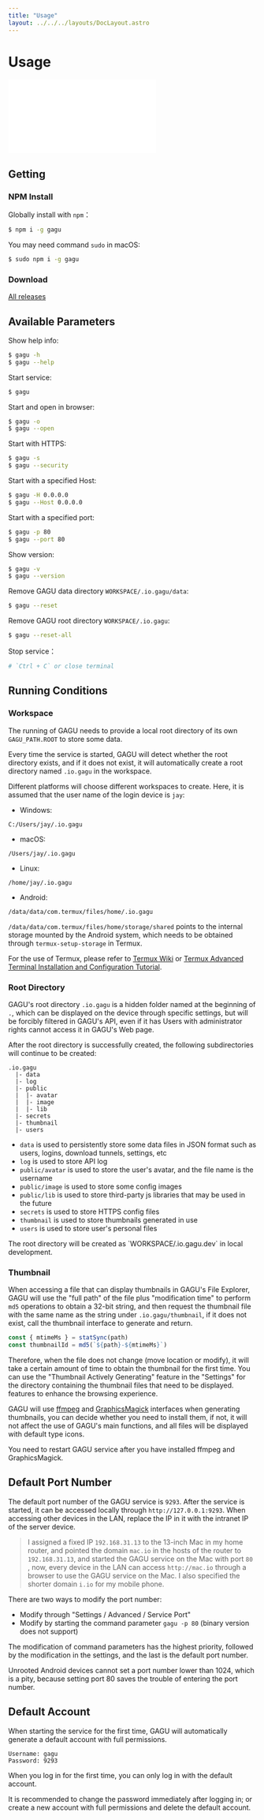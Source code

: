 ```yaml
---
title: "Usage"
layout: ../../../layouts/DocLayout.astro
---
```


# Usage

<iframe
  src="//player.bilibili.com/player.html?bvid=BV1W84y1h71d"
  scrolling="no"
  border="0"
  frameborder="no"
  framespacing="0"
  allowfullscreen="true"
>
</iframe>

## Getting

### NPM Install

Globally install with `npm`：

```sh
$ npm i -g gagu
```

You may need command `sudo` in macOS:

```sh
$ sudo npm i -g gagu
```

### Download

<div class="download-list"></div>

[All releases](https://github.com/Chisw/gagu/releases)

## Available Parameters

Show help info:

```sh
$ gagu -h
$ gagu --help
```

Start service:

```sh
$ gagu
```

Start and open in browser:

```sh
$ gagu -o
$ gagu --open
```

Start with HTTPS:

```sh
$ gagu -s
$ gagu --security
```

Start with a specified Host:

```sh
$ gagu -H 0.0.0.0
$ gagu --Host 0.0.0.0
```

Start with a specified port:

```sh
$ gagu -p 80
$ gagu --port 80
```

Show version:

```sh
$ gagu -v
$ gagu --version
```

Remove GAGU data directory `WORKSPACE/.io.gagu/data`:

```sh
$ gagu --reset
```

Remove GAGU root directory `WORKSPACE/.io.gagu`:

```sh
$ gagu --reset-all
```

Stop service：

```sh
# `Ctrl + C` or close terminal
```

## Running Conditions

### Workspace

The running of GAGU needs to provide a local root directory of its own `GAGU_PATH.ROOT` to store some data.

Every time the service is started, GAGU will detect whether the root directory exists, and if it does not exist, it will automatically create a root directory named `.io.gagu` in the workspace.

Different platforms will choose different workspaces to create. Here, it is assumed that the user name of the login device is `jay`:

- Windows:

```
C:/Users/jay/.io.gagu
```

- macOS:

```
/Users/jay/.io.gagu
```

- Linux:

```
/home/jay/.io.gagu
```

- Android:

```
/data/data/com.termux/files/home/.io.gagu
```

`/data/data/com.termux/files/home/storage/shared` points to the internal storage mounted by the Android system, which needs to be obtained through `termux-setup-storage` in Termux.

For the use of Termux, please refer to [Termux Wiki](https://wiki.termux.com/) or [Termux Advanced Terminal Installation and Configuration Tutorial](https://www.sqlsec.com/2018/05/termux.html ).

### Root Directory

GAGU's root directory `.io.gagu` is a hidden folder named at the beginning of `.`, which can be displayed on the device through specific settings, but will be forcibly filtered in GAGU's API, even if it has Users with administrator rights cannot access it in GAGU's Web page.

After the root directory is successfully created, the following subdirectories will continue to be created:

```
.io.gagu
  |- data
  |- log
  |- public
  |  |- avatar
  |  |- image
  |  |- lib
  |- secrets
  |- thumbnail
  |- users
```

- `data` is used to persistently store some data files in JSON format such as users, logins, download tunnels, settings, etc
- `log` is used to store API log
- `public/avatar` is used to store the user's avatar, and the file name is the username
- `public/image` is used to store some config images
- `public/lib` is used to store third-party js libraries that may be used in the future
- `secrets` is used to store HTTPS config files
- `thumbnail` is used to store thumbnails generated in use
- `users` is used to store user's personal files

<div class="apply-tip">
The root directory will be created as `WORKSPACE/.io.gagu.dev` in local development.
</div>

### Thumbnail

When accessing a file that can display thumbnails in GAGU's File Explorer, GAGU will use the "full path" of the file plus "modification time" to perform `md5` operations to obtain a 32-bit string, and then request the thumbnail file with the same name as the string under `.io.gagu/thumbnail`, if it does not exist, call the thumbnail interface to generate and return.

```js
const { mtimeMs } = statSync(path)
const thumbnailId = md5(`${path}-${mtimeMs}`)
```

Therefore, when the file does not change (move location or modify), it will take a certain amount of time to obtain the thumbnail for the first time. You can use the "Thumbnail Actively Generating" feature in the "Settings" for the directory containing the thumbnail files that need to be displayed. features to enhance the browsing experience.

GAGU will use [ffmpeg](https://ffmpeg.org/) and [GraphicsMagick](http://www.graphicsmagick.org/) interfaces when generating thumbnails, you can decide whether you need to install them, if not, it will not affect the use of GAGU's main functions, and all files will be displayed with default type icons.

<div class="apply-tip">
You need to restart GAGU service after you have installed ffmpeg and GraphicsMagick.
</div>

## Default Port Number

The default port number of the GAGU service is `9293`. After the service is started, it can be accessed locally through `http://127.0.0.1:9293`. When accessing other devices in the LAN, replace the IP in it with the intranet IP of the server device.

> I assigned a fixed IP `192.168.31.13` to the 13-inch Mac in my home router, and pointed the domain `mac.io` in the hosts of the router to `192.168.31.13`, and started the GAGU service on the Mac with port `80` , now, every device in the LAN can access `http://mac.io` through a browser to use the GAGU service on the Mac. I also specified the shorter domain `i.io` for my mobile phone.

There are two ways to modify the port number:

- Modify through "Settings / Advanced / Service Port"
- Modify by starting the command parameter `gagu -p 80` (binary version does not support)

The modification of command parameters has the highest priority, followed by the modification in the settings, and the last is the default port number.

<div class="apply-tip">
Unrooted Android devices cannot set a port number lower than 1024, which is a pity, because setting port 80 saves the trouble of entering the port number.
</div>

## Default Account

When starting the service for the first time, GAGU will automatically generate a default account with full permissions.

```
Username: gagu
Password: 9293
```

When you log in for the first time, you can only log in with the default account.

<div class="apply-tip">
It is recommended to change the password immediately after logging in; or create a new account with full permissions and delete the default account.
</div>
